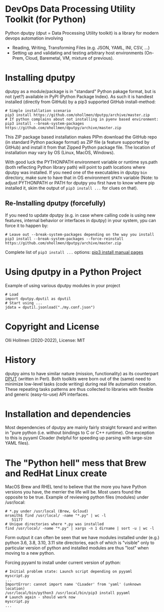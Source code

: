 # DevOps Data Processing Utility Toolkit (for Python)

Python dputpy (dput = Data Processing Utility toolkit) is a library for
modern devops automation involving

- Reading, Writing, Transforming Files (e.g. JSON, YAML, INI, CSV, ...)
- Setting up and validating and testing arbitrary host environments (On-Prem, Cloud, Baremetal, VM, mixture of previous).

# Installing dputpy

dputpy as a module/package is in "standard" Python pakage format, but
is not (yet?) available in PyPI (Python Package Index). As such it is
handiest installed (directly from GitHub) by a pip3 supported GitHub install-method:
```
# Simple installation scenario
pip3 install https://github.com/ohollmen/dputpy/archive/master.zip
# If python complains about not installing in pyenv based environment:
pip3 install --break-system-packages https://github.com/ohollmen/dputpy/archive/master.zip
```
This ZIP package based installation makes PIPm download the GitHub repo (in
standard Python package format) as ZIP file (a feature supported by
GitHub) and install it from that Zipped Python package file.
The location of installation may vary by OS (Linux, MacOS, Windows).

With good luck the PYTHONPATH environment variable or runtime sys.path
(both reflecting Python library path) will point to path locations
where dputpy was installed. If you need one of the executables in
dputpy `bin` directory, make sure to have that in OS environment
`$PATH` variable (Note: to adjust PYTHONPATH or PATH for dputpy you
first have to know where pip installed it, skim the output of `pip3
install ...` for clues on that).

## Re-Installing dputpy (forcefully)

If you need to update dputpy (e.g. in case where calling code is using new features, internal behavior or interfaces in dputpy) in your system,
ypu can force it to happen by:
```
# Leave out --break-system-packages depending on the way you install 
pip3 install --break-system-packages --force-reinstall https://github.com/ohollmen/dputpy/archive/master.zip
```

Complete list of `pip3 install ...` options: [pip3 install manual pages](https://pip.pypa.io/en/stable/cli/pip_install/)

# Using dputpy in a Python Project

Example of using various dputpy modules in your project
```
# Load 
import dputpy.dputil as dputil
# Start using ...
jdata = dputil.jsonload("./my.conf.json")
```

# Copyright and License

Olli Hollmen (2020-2022), License: MIT

# History

dputpy aims to have similar nature (mission, functionality) as its counterpart [DPUT](https://github.com/ohollmen/DPUT) (written in Perl).
Both toolkits were born out of the (same) need to minimize low-level tasks (code writing) during real life automation creation.
These repeating tasks patterns are thus collected to libraries with flexible and generic (easy-to-use) API interfaces.

# Installation and dependencies

Most dependencies of dputpy are mainly fairly straight forward and written
in "pure python (i.e. without bindings to C or C++ runtime). One
exception to this is pyyaml Cloader (helpful for speeding up parsing with
large-size YAML files).

# The "Python hell" mess that Brew and RedHat Linux create

MacOS Brew and RHEL tend to believe that the more you have Python
versions you have, the merrier the life will be. Most users found the
opposite to be true. Example of reviewing python files (modules)
under /usr/local:

```
# *.py under /usr/local (Brew, Gcloud)
mrsmith$ find /usr/local/ -name "*.py" | wc -l
   51177
# Unique directories where *.py was installed
find /usr/local/ -name "*.py" | xargs -n 1 dirname | sort -u | wc -l
```
Form output it can often be seen that we have modules installed under (e.g.)
python 3.6, 3.8, 3.10, 3.11 site directories, each of which is "visible"
only to particular version of python and installed modules are thus "lost"
when moving to a new python.

Forcing pyyaml to install under current version of python:
```
# Initial problem state: Launch script depending on pyyaml
myscript.py
...
ImportError: cannot import name 'CLoader' from 'yaml' (unknown location)
/usr/local/bin/python3 /usr/local/bin/pip3 install pyyaml
# Launch again - should work now
myscript.py
...
```
